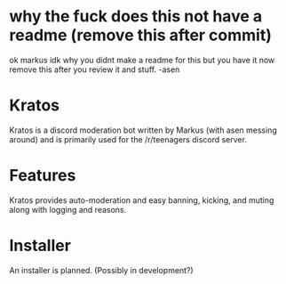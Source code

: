 # why the fuck does this not have a readme (remove this after commit)
ok markus idk why you didnt make a readme for this but you have it now remove this after you review it and stuff. -asen

# Kratos
Kratos is a discord moderation bot written by Markus (with asen messing around) and is primarily used for the /r/teenagers discord server.

# Features
Kratos provides auto-moderation and easy banning, kicking, and muting along with logging and reasons.

# Installer
An installer is planned. (Possibly in development?)

